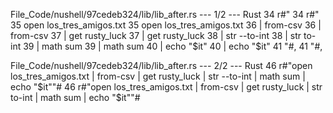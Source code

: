 File_Code/nushell/97cedeb324/lib/lib_after.rs --- 1/2 --- Rust
34             r#"                                                                                                                                           34             r#"
35                 open los_tres_amigos.txt                                                                                                                  35                 open los_tres_amigos.txt
36                 | from-csv                                                                                                                                36                 | from-csv
37                 | get rusty_luck                                                                                                                          37                 | get rusty_luck
38                 | str --to-int                                                                                                                            38                 | str to-int
39                 | math sum                                                                                                                                39                 | math sum
40                 | echo "$it"                                                                                                                              40                 | echo "$it"
41             "#,                                                                                                                                           41             "#,

File_Code/nushell/97cedeb324/lib/lib_after.rs --- 2/2 --- Rust
46             r#"open los_tres_amigos.txt | from-csv | get rusty_luck | str --to-int | math sum | echo "$it""#                                              46             r#"open los_tres_amigos.txt | from-csv | get rusty_luck | str to-int | math sum | echo "$it""#

